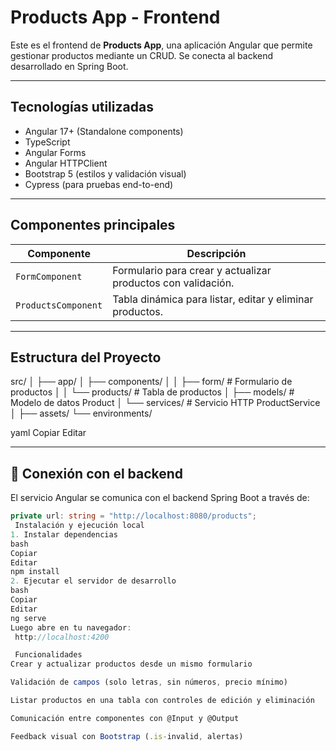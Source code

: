 #  Products App - Frontend

Este es el frontend de **Products App**, una aplicación Angular que permite gestionar productos mediante un CRUD. Se conecta al backend desarrollado en Spring Boot.

---

##  Tecnologías utilizadas

- Angular 17+ (Standalone components)
- TypeScript
- Angular Forms
- Angular HTTPClient
- Bootstrap 5 (estilos y validación visual)
- Cypress (para pruebas end-to-end)

---

##  Componentes principales

| Componente         | Descripción                                   |
|--------------------|-----------------------------------------------|
| `FormComponent`    | Formulario para crear y actualizar productos con validación. |
| `ProductsComponent`| Tabla dinámica para listar, editar y eliminar productos.     |

---

##  Estructura del Proyecto

src/
│
├── app/
│ ├── components/
│ │ ├── form/ # Formulario de productos
│ │ └── products/ # Tabla de productos
│ ├── models/ # Modelo de datos Product
│ └── services/ # Servicio HTTP ProductService
│
├── assets/
└── environments/

yaml
Copiar
Editar

---

## 🔌 Conexión con el backend

El servicio Angular se comunica con el backend Spring Boot a través de:

```ts
private url: string = "http://localhost:8080/products";
 Instalación y ejecución local
1. Instalar dependencias
bash
Copiar
Editar
npm install
2. Ejecutar el servidor de desarrollo
bash
Copiar
Editar
ng serve
Luego abre en tu navegador:
 http://localhost:4200

 Funcionalidades
Crear y actualizar productos desde un mismo formulario

Validación de campos (solo letras, sin números, precio mínimo)

Listar productos en una tabla con controles de edición y eliminación

Comunicación entre componentes con @Input y @Output

Feedback visual con Bootstrap (.is-invalid, alertas)
